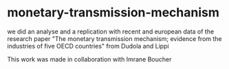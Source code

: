 # monetary-transmission-mechanism
we did an analyse and a replication with recent and european data of the research paper "The monetary transmission mechanism; evidence from the industries of five OECD countries" from Dudola and Lippi

This work was made in collaboration with Imrane Boucher
